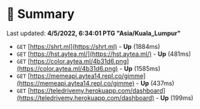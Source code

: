 # 📖 Summary
Last updated: **4/5/2022, 6:34:01 PTG "Asia/Kuala_Lumpur"**

- `GET` [https://shrt.ml](https://shrt.ml) - **Up** (1884ms)
- `GET` [https://hst.aytea.ml/](https://hst.aytea.ml/) - **Up** (481ms)
- `GET` [https://color.aytea.ml/4b31d6.png](https://color.aytea.ml/4b31d6.png) - **Up** (1585ms)
- `GET` [https://memeapi.aytea14.repl.co/gimme](https://memeapi.aytea14.repl.co/gimme) - **Up** (437ms)
- `GET` [https://teledrivemy.herokuapp.com/dashboard](https://teledrivemy.herokuapp.com/dashboard) - **Up** (199ms)
